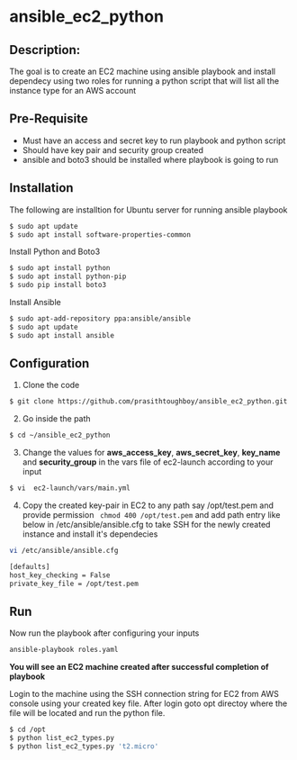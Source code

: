 # ansible_ec2_python

## Description:
The goal is to create an EC2 machine using ansible playbook and install dependecy using two roles for running a python script that will list all the instance type for an AWS account 

## Pre-Requisite
 - Must have an access and secret key to run playbook and python script
 - Should have key pair and security group created
 - ansible and boto3 should be installed where playbook is going to run

## Installation

The following are installtion for Ubuntu server for running ansible playbook
```sh
$ sudo apt update
$ sudo apt install software-properties-common
```
Install Python and Boto3
```sh
$ sudo apt install python
$ sudo apt install python-pip
$ sudo pip install boto3
```
Install Ansible
```sh
$ sudo apt-add-repository ppa:ansible/ansible
$ sudo apt update
$ sudo apt install ansible
```

## Configuration
1. Clone the code
```sh
$ git clone https://github.com/prasithtoughboy/ansible_ec2_python.git
```
2. Go inside the path
```sh
$ cd ~/ansible_ec2_python
```
3. Change the values for **aws_access_key**, **aws_secret_key**, **key_name** and **security_group** in the vars file of ec2-launch according to your input
```sh
$ vi  ec2-launch/vars/main.yml
```
4. Copy the created key-pair in EC2 to any path say /opt/test.pem and provide permission ``` chmod 400 /opt/test.pem``` and add path entry like below in /etc/ansible/ansible.cfg to take SSH for the newly created instance and install it's dependecies
```sh
vi /etc/ansible/ansible.cfg

[defaults]
host_key_checking = False
private_key_file = /opt/test.pem
```
## Run
Now run the playbook after configuring your inputs
```sh
ansible-playbook roles.yaml
```
**You will see an EC2 machine created after successful completion of playbook**

Login to the machine using the SSH connection string for EC2 from AWS console using your created key file.
After login goto opt directoy where the file will be located and run the python file.
```sh
$ cd /opt
$ python list_ec2_types.py
$ python list_ec2_types.py 't2.micro'
```
